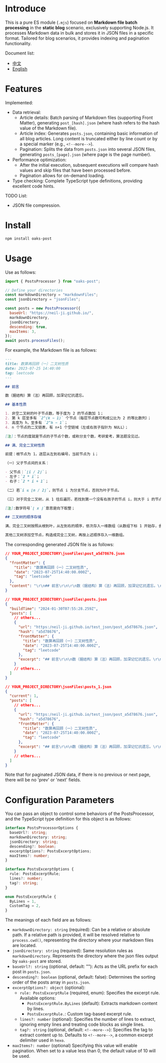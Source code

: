 # Introduce

This is a pure ES module (`.mjs`) focused on **Markdown file batch processing** in the **static blog** scenario, exclusively supporting Node.js. It processes Markdown data in bulk and stores it in JSON files in a specific format. Tailored for blog scenarios, it provides indexing and pagination functionality.

Document list:

- [中文](/README.md)
- [English](/README_EN.md)

# Features

Implemented:

- Data retrieval:
  - Article details: Batch parsing of Markdown files (supporting Front Matter), generating `post_[hash].json` (where hash refers to the hash value of the Markdown file).
  - Article index: Generates `posts.json`, containing basic information of all blog articles. Long content is truncated either by line count or by a special marker (e.g., `<!--more-->`).
  - Pagination: Splits the data from `posts.json` into several JSON files, generating `posts_[page].json` (where page is the page number).
- Performance optimization:
  - After the initial execution, subsequent executions will compare hash values and skip files that have been processed before.
  - Pagination allows for on-demand loading.
- Type checking: Complete TypeScript type definitions, providing excellent code hints.

TODO List:

- JSON file compression.

# Install

```bash
npm install oaks-post
```

# Usage

Use as follows:

```js
import { PostsProcessor } from "oaks-post";

// Define your directories
const markdownDirectory = "markdownFiles";
const jsonDirectory = "jsonFiles";

const posts = new PostsProcessor({
  baseUrl: "https://neil-ji.github.io/",
  markdownDirectory,
  jsonDirectory,
  descending: true,
  maxItems: 3,
});
await posts.processFiles();
```

For example, the Markdown file is as follows:

```markdown
---
title: 数算再回顾（一）二叉树性质
date: 2023-07-25 14:40:00
tag: leetcode
---

## 前言

数（据结构）算（法）再回顾，加深记忆抗遗忘。

## 基本性质

1. 非空二叉树的叶子节点数，等于度为 2 的节点数加 1；
2. 第 k 层至多有 `2^(k − 1)` 个节点（每层节点数可构成公比为 2 的等比数列）；
3. 高度为 h，至多有 `2^ℎ − 1`；
4. n 个节点的二叉链表，有 n+1 个空链域（左或右孩子指针为 NULL）；

[注]：节点的度就是节点的子节点个数，或称分支个数，考研爱考，算法题没见过。

## 满、完全二叉树性质

前提：根节点为 1，逐层从左到右编号，当前节点为 i；

（一）父子节点间的关系：

- 父节点：`⌊i / 2⌋`；
- 左子：`2 * i`；
- 右子：`2 * i + 1`；

（二）若`i ≤ ⌊n / 2⌋`，则节点 i 为分支节点，否则为叶子节点。

（三）对于完全二叉树，从 1 往后遍历，若找到第一个没有右孩子的节点 i，则大于 i 的节点都是叶子节点。

[注]:数学符号`⌊ x ⌋`意思是向下取整；

## 二叉树的顺序存储

满、完全二叉树按照从根到叶，从左到右的顺序，依次存入一维数组（从数组下标 1 开始存，舍弃 0，则直接照搬前述父子编号关系式即可）。

其他二叉树添加空节点，构造成完全二叉树，再按上述顺序存入一维数组。
```

The corresponding generated JSON file is as follows:

```json
// YOUR_PROJECT_DIRECTORY\jsonFiles\post_a5d78676.json
{
  "frontMatter": {
    "title": "数算再回顾（一）二叉树性质",
    "date": "2023-07-25T14:40:00.000Z",
    "tag": "leetcode"
  },
  "content": "\r\n## 前言\r\n\r\n数（据结构）算（法）再回顾，加深记忆抗遗忘。\r\n\r\n## 基本性质\r\n\r\n1. 非空二叉树的叶子节点数，等于度为 2 的节点数加 1；\r\n2. 第 k 层至多有 `2^(k − 1)` 个节点（每层节点数可构成公比为 2 的等比数列）；\r\n3. 高度为 h，至多有 `2^ℎ − 1`；\r\n4. n 个节点的二叉链表，有 n+1 个空链域（左或右孩子指针为 NULL）；\r\n\r\n[注]：节点的度就是节点的子节点个数，或称分支个数，考研爱考，算法题没见过。\r\n\r\n## 满、完全二叉树性质\r\n\r\n前提：根节点为 1，逐层从左到右编号，当前节点为 i；\r\n\r\n（一）父子节点间的关系：\r\n\r\n- 父节点：`⌊i / 2⌋`；\r\n- 左子：`2 * i`；\r\n- 右子：`2 * i + 1`；\r\n\r\n（二）若`i ≤ ⌊n / 2⌋`，则节点 i 为分支节点，否则为叶子节点。\r\n\r\n（三）对于完全二叉树，从 1 往后遍历，若找到第一个没有右孩子的节点 i，则大于 i 的节点都是叶子节点。\r\n\r\n[注]:数学符号`⌊ x ⌋`意思是向下取整；\r\n\r\n## 二叉树的顺序存储\r\n\r\n满、完全二叉树按照从根到叶，从左到右的顺序，依次存入一维数组（从数组下标 1 开始存，舍弃 0，则直接照搬前述父子编号关系式即可）。\r\n\r\n其他二叉树添加空节点，构造成完全二叉树，再按上述顺序存入一维数组。\r\n"
}
```

```json
// YOUR_PROJECT_DIRECTORY\jsonFiles\posts.json
{
  "buildTime": "2024-01-30T07:55:28.259Z",
  "posts": [
    // others...
    {
      "url": "https:/neil-ji.github.io/test_json/post_a5d78676.json",
      "hash": "a5d78676",
      "frontMatter": {
        "title": "数算再回顾（一）二叉树性质",
        "date": "2023-07-25T14:40:00.000Z",
        "tag": "leetcode"
      },
      "excerpt": "## 前言\r\n\n数（据结构）算（法）再回顾，加深记忆抗遗忘。\r\n\n## 基本性质\r\n\n1. 非空二叉树的叶子节点数，等于度为 2 的节点数加 1；\r\n2. 第 k 层至多有 `2^(k − 1)` 个节点（每层节点数可构成公比为 2 的等比数列）；"
    }
    // others...
  ]
}
```

```json
// YOUR_PROJECT_DIRECTORY\jsonFiles\posts_1.json
{
  "current": 1,
  "posts": [
    // others...
    {
      "url": "https:/neil-ji.github.io/test_json/post_a5d78676.json",
      "hash": "a5d78676",
      "frontMatter": {
        "title": "数算再回顾（一）二叉树性质",
        "date": "2023-07-25T14:40:00.000Z",
        "tag": "leetcode"
      },
      "excerpt": "## 前言\r\n\n数（据结构）算（法）再回顾，加深记忆抗遗忘。\r\n\n## 基本性质\r\n\n1. 非空二叉树的叶子节点数，等于度为 2 的节点数加 1；\r\n2. 第 k 层至多有 `2^(k − 1)` 个节点（每层节点数可构成公比为 2 的等比数列）；"
    }
    // others...
  ]
}
```

Note that for paginated JSON data, if there is no previous or next page, there will be no 'prev' or 'next' fields.

# Configuration Parameters

You can pass an object to control some behaviors of the PostsProcessor, and the TypeScript type definition for this object is as follows:

```ts
interface PostsProcessorOptions {
  baseUrl?: string;
  markdownDirectory: string;
  jsonDirectory: string;
  descending?: boolean;
  excerptOptions?: PostsExcerptOptions;
  maxItems?: number;
}

interface PostsExcerptOptions {
  rule: PostsExcerptRule;
  lines?: number;
  tag?: string;
}

enum PostsExcerptRule {
  ByLines = 1,
  CustomTag = 2,
}
```

The meanings of each field are as follows:

- `markdownDirectory: string` (required): Can be a relative or absolute path. If a relative path is provided, it will be resolved relative to `process.cwd()`, representing the directory where your markdown files are located.
- `jsonDirectory: string` (required): Same resolution rules as `markdownDirectory`. Represents the directory where the json files output by `oaks-post` are stored.
- `baseUrl?: string` (optional, default: ""): Acts as the URL prefix for each post in `posts.json`.
- `descending?: boolean` (optional, default: false): Determines the sorting order of the posts array in `posts.json`.
- `excerptOptions?: object` (optional):
  - `rule: PostsExcerptRule` (required, enum): Specifies the excerpt rule. Available options:
    - `PostsExcerptRule.ByLines` (default): Extracts markdown content by lines.
    - `PostsExcerptRule.`: Custom tag-based excerpt rule.
  - `lines?: number` (optional): Specifies the number of lines to extract, ignoring empty lines and treating code blocks as single lines.
  - `tag?: string` (optional, default: `<!--more-->`): Specifies the tag to extract content up to. Defaults to `<!--more-->`, a common excerpt delimiter used in `hexo`.
- `maxItems?: number` (optional) Specifying this value will enable pagination. When set to a value less than 0, the default value of 10 will be used.
